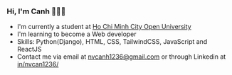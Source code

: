 ### Hi, I'm Canh :wave::wave::wave:
- I'm currently a student at [Ho Chi Minh City Open University](https://ou.edu.vn/)
- I'm learning to become a Web developer 
- Skills: Python(Django), HTML, CSS, TailwindCSS, JavaScript and ReactJS
- Contact me via email at [nvcanh1236@gmail.com](nvcan1236@gmail.com) or through Linkedin at [in/nvcan1236/](https://www.linkedin.com/in/nvcan1236/)
